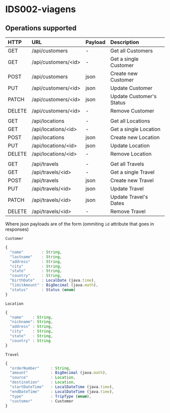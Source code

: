 # IDS002-viagens

## Operations supported

| HTTP | URL | Payload | Description
| :--- | :--- | :--- | :---
| GET | /api/customers | - | Get all Customers
| GET | /api/customers/\<id\> | - | Get a single Customer
| POST | /api/customers | json | Create new Customer
| PUT | /api/customers/\<id\> | json | Update Customer
| PATCH | /api/customers/\<id\> | json | Update Customer's Status
| DELETE | /api/customers/\<id\> | - | Remove Customer
|  |  |  | 
| GET | /api/locations | - | Get all Locations
| GET | /api/locations/\<id\> | - | Get a single Location
| POST | /api/locations | json | Create new Location
| PUT | /api/locations/\<id\> | json | Update Location
| DELETE | /api/locations/\<id\> | - | Remove Location
|  |  |  | 
| GET | /api/travels | - | Get all Travels
| GET | /api/travels/\<id\> | - | Get a single Travel
| POST | /api/travels | json | Create new Travel
| PUT | /api/travels/\<id\> | json | Update Travel
| PATCH | /api/travels/\<id\> | json | Update Travel's Dates
| DELETE | /api/travels/\<id\> | - | Remove Travel

Where json payloads are of the form (ommiting `id` attribute that goes in responses)

`Customer`
```javascript
{
  "name"        : String,
  "lastname"    : String,
  "address"     : String,
  "city"        : String,
  "state"       : String,
  "country"     : String,
  "birthDate"   : LocalDate (java.time),
  "limitAmount" : BigDecimal (java.math),
  "status"      : Status (enum)
}
```

`Location`
```javascript
{
  "name"    : String,
  "nickname": String,
  "address" : String,
  "city"    : String,
  "state"   : String,
  "country" : String
}
```

`Travel`
```javascript
{
  "orderNumber"     : String,
  "amount"          : BigDecimal (java.math),
  "source"          : Location,
  "destination"     : Location,
  "startDateTime"   : LocalDateTime (java.time),
  "endDateTime"     : LocalDateTime (java.time),
  "type"            : TripType (enum),
  "customer"        : Customer
}
```
